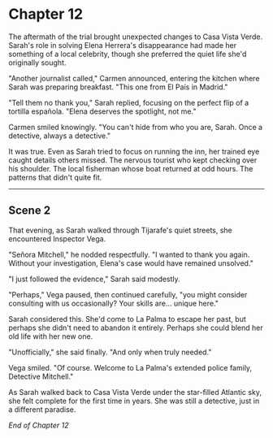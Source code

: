 # Chapter 12

The aftermath of the trial brought unexpected changes to Casa Vista Verde. Sarah's role in solving Elena Herrera's disappearance had made her something of a local celebrity, though she preferred the quiet life she'd originally sought.

"Another journalist called," Carmen announced, entering the kitchen where Sarah was preparing breakfast. "This one from El País in Madrid."

"Tell them no thank you," Sarah replied, focusing on the perfect flip of a tortilla española. "Elena deserves the spotlight, not me."

Carmen smiled knowingly. "You can't hide from who you are, Sarah. Once a detective, always a detective."

It was true. Even as Sarah tried to focus on running the inn, her trained eye caught details others missed. The nervous tourist who kept checking over his shoulder. The local fisherman whose boat returned at odd hours. The patterns that didn't quite fit.

---

## Scene 2

That evening, as Sarah walked through Tijarafe's quiet streets, she encountered Inspector Vega.

"Señora Mitchell," he nodded respectfully. "I wanted to thank you again. Without your investigation, Elena's case would have remained unsolved."

"I just followed the evidence," Sarah said modestly.

"Perhaps," Vega paused, then continued carefully, "you might consider consulting with us occasionally? Your skills are... unique here."

Sarah considered this. She'd come to La Palma to escape her past, but perhaps she didn't need to abandon it entirely. Perhaps she could blend her old life with her new one.

"Unofficially," she said finally. "And only when truly needed."

Vega smiled. "Of course. Welcome to La Palma's extended police family, Detective Mitchell."

As Sarah walked back to Casa Vista Verde under the star-filled Atlantic sky, she felt complete for the first time in years. She was still a detective, just in a different paradise.

*End of Chapter 12*